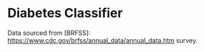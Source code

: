 # Diabetes Classifier


Data sourced from [BRFSS]: https://www.cdc.gov/brfss/annual_data/annual_data.htm survey. 
